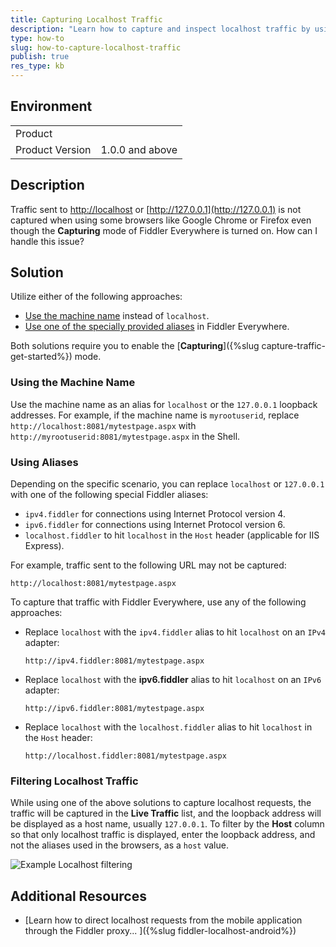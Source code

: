 ```yaml
---
title: Capturing Localhost Traffic
description: "Learn how to capture and inspect localhost traffic by using the Fiddler Everywhere web-debugging client."
type: how-to
slug: how-to-capture-localhost-traffic
publish: true
res_type: kb
---
```


## Environment

|   |   |
|---|---|
| Product   |
| Product Version | 1.0.0 and above  |

## Description

Traffic sent to [http://localhost](http://localhost) or [http://127.0.0.1](http://127.0.0.1) is not captured when using some browsers like Google Chrome or Firefox even though the **Capturing** mode of Fiddler Everywhere is turned on. How can I handle this issue?

## Solution

Utilize either of the following approaches:

- [Use the machine name](#using-the-machine-name) instead of `localhost`.
- [Use one of the specially provided aliases](#using-aliases) in Fiddler Everywhere.

Both solutions require you to enable the [**Capturing**]({%slug capture-traffic-get-started%}) mode.

### Using the Machine Name

Use the machine name as an alias for `localhost` or the `127.0.0.1` loopback addresses. For example, if the machine name is `myrootuserid`, replace `http://localhost:8081/mytestpage.aspx` with `http://myrootuserid:8081/mytestpage.aspx` in the Shell.

### Using Aliases

Depending on the specific scenario, you can replace `localhost` or `127.0.0.1` with one of the following special Fiddler aliases:

* `ipv4.fiddler` for connections using Internet Protocol version 4.
* `ipv6.fiddler` for connections using Internet Protocol version 6.
* `localhost.fiddler` to hit `localhost` in the `Host` header (applicable for IIS Express).

For example, traffic sent to the following URL may not be captured:

```Shell
http://localhost:8081/mytestpage.aspx
```

To capture that traffic with Fiddler Everywhere, use any of the following approaches:

* Replace `localhost` with the `ipv4.fiddler` alias to hit `localhost` on an `IPv4` adapter:

    ```Shell
    http://ipv4.fiddler:8081/mytestpage.aspx
    ```

* Replace `localhost` with the **ipv6.fiddler** alias to hit `localhost` on an `IPv6` adapter:

    ```Shell
    http://ipv6.fiddler:8081/mytestpage.aspx
    ```

* Replace `localhost` with the `localhost.fiddler` alias to hit `localhost` in the `Host` header:

    ```Shell
    http://localhost.fiddler:8081/mytestpage.aspx
    ```

### Filtering Localhost Traffic

While using one of the above solutions to capture localhost requests, the traffic will be captured in the **Live Traffic** list, and the loopback address will be displayed as a host name, usually `127.0.0.1`. To filter by the **Host** column so that only localhost traffic is displayed, enter the loopback address, and not the aliases used in the browsers, as a `host` value.

![Example Localhost filtering](../images/kb/localhost-filtering.png)


## Additional Resources

* [Learn how to direct localhost requests from the mobile application through the Fiddler proxy... ]({%slug fiddler-localhost-android%})